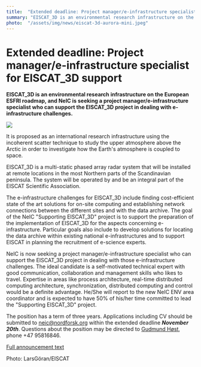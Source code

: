 ```yaml
---
title:  "Extended deadline: Project manager/e-infrastructure specialist for EISCAT_3D support" 
summary: "EISCAT_3D is an environmental research infrastructure on the European ESFRI roadmap, and NeIC is seeking a project manager/e-infrastructure specialist who can support the EISCAT_3D project in dealing with e-infrastructure challenges."
photo:  "/assets/img/news/eiscat-3d-aurora-mini.jpeg"
---
```


Extended deadline: Project manager/e-infrastructure specialist for EISCAT_3D support
=====================================================================================

**EISCAT_3D is an environmental research infrastructure on the European ESFRI roadmap, and NeIC is seeking a project manager/e-infrastructure specialist who can support the EISCAT_3D project in dealing with e-infrastructure challenges.**

<a href="{{ site.baseurl }}/assets/img/news/eiscat-3d-aurora.jpeg"> <img class="smallpic" src="{{ site.baseurl }}/assets/img/news/eiscat-3d-aurora-mini.jpeg"> </a>

It is proposed as an international research infrastructure using the incoherent scatter technique to study the upper atmosphere above the Arctic in order to investigate how the Earth's atmosphere is coupled to space.

EISCAT_3D is a multi-static phased array radar system that will be installed at remote locations in the most Northern parts of the Scandinavian peninsula. The system will be operated by and be an integral part of the EISCAT Scientific Association.

The e-infrastructure challenges for EISCAT_3D include finding cost-efficient state of the art solutions for on-site computing and establishing network connections between the different sites and with the data archive. The goal of the NeIC "Supporting EISCAT_3D" project is to support the preparation of the implementation of EISCAT_3D for the aspects concerning e-infrastructure. Particular goals also include to develop solutions for locating the data archive within existing national e-infrastructures and to support EISCAT in planning the recruitment of e-science experts.

NeIC is now seeking a project manager/e-infrastructure specialist who can support the EISCAT_3D project in dealing with those e-infrastructure challenges. The ideal candidate is a self-motivated technical expert with good communication, collaboration and management skills who likes to travel. Expertise in areas like process architecture, real-time distributed computing architecture, synchronization, distributed computing and control would be a definite advantage. He/She will report to the new NeIC ENV area coordinator and is expected to have 50% of his/her time committed to lead the "Supporting EISCAT_3D" project.

The position has a term of three years. Applications including CV should be submitted to <neic@nordforsk.org> within the extended deadline ***November 20th***. Questions about the position may be directed to [Gudmund Høst](mailto:gudmund.host@nordforsk.org), phone +47 95816846.

[Full announcement text](/assets/img/news/2014-10-14-Open-position-announcement-NeIC_Support_EISCAT_3D_Project_lead_4.pdf "wikilink")

Photo: LarsGöran/EISCAT
